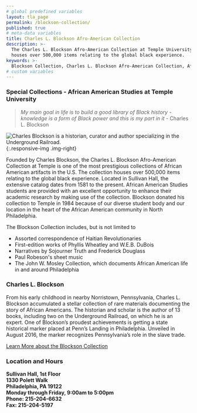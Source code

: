 ```yaml
---
# global predefined variables
layout: tla_page
permalink: /blockson-collection/
published: true
# meta-data variables
title: Charles L. Blockson Afro-American Collection
description: >-
  The Charles L. Blockson Afro-American Collection at Temple University’s library
  houses over 500,000 items relating to the global black experience.
keywords: >-
  Blockson Collection, Charles L. Blockson Afro-American Collection, African American Studies, Temple University library
# custom variables
---
```


### Special Collections - African American Studies at Temple University
> _My main goal in life is to build a good library of Black history - knowledge is a form of Black power and this is my part in it_ - Charles L. Blockson

![Charles Blockson is a historian, curator and author specializing in the Underground Railroad.]({{site.baseurl}}/media/charles-blockson.jpg){:.responsive-img .img-right}

Founded by Charles Blockson, the Charles L. Blockson Afro-American Collection at Temple is one of the most prestigious collections of African American artifacts in the U.S. The collection houses over 500,000 items relating to the global black experience. Located in Sullivan Hall, the extensive catalog dates from 1581 to the present. African American Studies students are provided with an excellent opportunity to enhance their academic research by making use of the collection. Blockson donated his collection to Temple in 1984 because of our diverse student body and our location in the heart of the African American community in North Philadelphia.

The Blockson Collection includes, but is not limited to

- Assorted correspondence of Haitian Revolutionaries
- First-edition works of Phyllis Wheatley and W.E.B. DuBois
- Narratives by Sojourner Truth and Frederick Douglass
- Paul Robeson's sheet music
- The John W. Mosley Collection, which documents African American life in and around Philadelphia

### Charles L. Blockson
From his early childhood in nearby Norristown, Pennsylvania, Charles L. Blockson accumulated a stellar collection of rare materials documenting the story of African Americans. The historian and scholar is the author of 13 books, including two on the Underground Railroad, on which he is an expert. One of Blockson’s proudest achievements is getting a state historical marker placed at Penn’s Landing in Philadelphia. Unveiled in August 2016, the marker recognizes Pennsylvania’s role in the slave trade.

[Learn More about the Blockson Collection](http://library.temple.edu/collections/blockson/)

### Location and Hours

**Sullivan Hall, 1st Floor <br>
1330 Polett Walk <br>
Philadelphia, PA 19122 <br>
Monday through Friday, 9:00am to 5:00pm <br>
Phone: 215-204-6632 <br>
Fax: 215-204-5197** <br>
